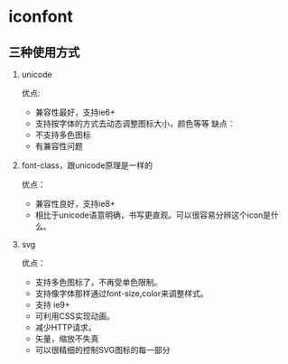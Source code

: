 # iconfont

## 三种使用方式

1. unicode

   优点:

   - 兼容性最好，支持ie6+
   - 支持按字体的方式去动态调整图标大小，颜色等等
      缺点：
   - 不支持多色图标
   - 有兼容性问题

2. font-class，跟unicode原理是一样的

   优点：

   - 兼容性良好，支持ie8+
   - 相比于unicode语意明确，书写更直观。可以很容易分辨这个icon是什么。

3. svg

   优点：

   - 支持多色图标了，不再受单色限制。
   - 支持像字体那样通过font-size,color来调整样式。
   - 支持 ie9+
   - 可利用CSS实现动画。
   - 减少HTTP请求。
   - 矢量，缩放不失真
   - 可以很精细的控制SVG图标的每一部分